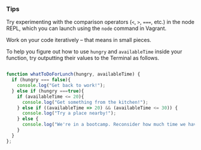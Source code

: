 ### Tips

Try experimenting with the comparison operators (`<`, `>`, `===`, etc.) in the node REPL, which you can launch using the `node` command in Vagrant.

Work on your code iteratively – that means in small pieces. 

To help you figure out how to use `hungry` and `availableTime` inside your function, try outputting their values to the Terminal as follows.

```javascript

function whatToDoForLunch(hungry, availableTime) {
  if (hungry === false){
    console.log("Get back to work!");
  } else if (hungry ===true){
    if (availableTime <= 20){
      console.log("Get something from the kitchen!");
    } else if ((availableTime => 20) && (availableTime <= 30)) {
      console.log("Try a place nearby!");
    } else {
      console.log("We're in a bootcamp. Reconsider how much time we have");
    }
  }
}; 

```